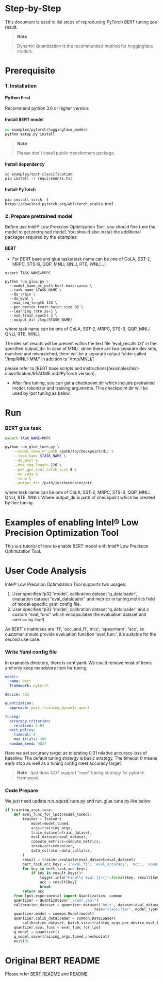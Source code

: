 Step-by-Step
============

This document is used to list steps of reproducing PyTorch BERT tuning zoo result.

> **Note**
>
> Dynamic Quantization is the recommended method for huggingface models. 

# Prerequisite

### 1. Installation

#### Python First

Recommend python 3.6 or higher version.

#### Install BERT model

```bash
cd examples/pytorch/huggingface_models
python setup.py install
```

> **Note**
>
> Please don't install public transformers package.

#### Install dependency

```shell
cd examples/test-classification
pip install -r requirements.txt
```

#### Install PyTorch
```
pip install torch -f https://download.pytorch.org/whl/torch_stable.html
```

### 2. Prepare pretrained model

Before use Intel® Low Precision Optimization Tool, you should fine tune the model to get pretrained model, You should also install the additional packages required by the examples:

#### BERT

* For BERT base and glue tasks(task name can be one of CoLA, SST-2, MRPC, STS-B, QQP, MNLI, QNLI, RTE, WNLI...)

```shell
export TASK_NAME=MRPC

python run_glue.py \
  --model_name_or_path bert-base-cased \
  --task_name $TASK_NAME \
  --do_train \
  --do_eval \
  --max_seq_length 128 \
  --per_device_train_batch_size 32 \
  --learning_rate 2e-5 \
  --num_train_epochs 3 \
  --output_dir /tmp/$TASK_NAME/
```

where task name can be one of CoLA, SST-2, MRPC, STS-B, QQP, MNLI, QNLI, RTE, WNLI.

The dev set results will be present within the text file 'eval_results.txt' in the specified output_dir. In case of MNLI, since there are two separate dev sets, matched and mismatched, there will be a separate output folder called '/tmp/MNLI-MM/' in addition to '/tmp/MNLI/'.

please refer to [BERT base scripts and instructions](examples/text-classification/README.md#PyTorch version).

* After fine tuning, you can get a checkpoint dir which include pretrained model, tokenizer and training arguments. This checkpoint dir will be used by lpot tuning as below.

# Run

### BERT glue task

```bash
export TASK_NAME=MRPC

python run_glue_tune.py \
    --model_name_or_path /path/to/checkpoint/dir \
    --task_name $TASK_NAME \
    --do_eval \
    --max_seq_length 128 \
    --per_gpu_eval_batch_size 8 \
    --no_cuda \
    --tune \
    --output_dir /path/to/checkpoint/dir
```

where task name can be one of CoLA, SST-2, MRPC, STS-B, QQP, MNLI, QNLI, RTE, WNLI.
Where output_dir is path of checkpoint which be created by fine tuning.


Examples of enabling Intel® Low Precision Optimization Tool
============================================================

This is a tutorial of how to enable BERT model with Intel® Low Precision Optimization Tool.

# User Code Analysis

Intel® Low Precision Optimization Tool supports two usages:

1. User specifies fp32 'model', calibration dataset 'q_dataloader', evaluation dataset "eval_dataloader" and metrics in tuning.metrics field of model-specific yaml config file.
2. User specifies fp32 'model', calibration dataset 'q_dataloader' and a custom "eval_func" which encapsulates the evaluation dataset and metrics by itself.

As BERT's matricses are 'f1', 'acc_and_f1', mcc', 'spearmanr', 'acc', so customer should provide evaluation function 'eval_func', it's suitable for the second use case.

### Write Yaml config file

In examples directory, there is conf.yaml. We could remove most of items and only keep mandotory item for tuning.

```yaml
model:
  name: bert
  framework: pytorch

device: cpu

quantization:
  approach: post_training_dynamic_quant

tuning:
  accuracy_criterion:
    relative: 0.01
  exit_policy:
    timeout: 0
    max_trials: 300
  random_seed: 9527
```

Here we set accuracy target as tolerating 0.01 relative accuracy loss of baseline. The default tuning strategy is basic strategy. The timeout 0 means early stop as well as a tuning config meet accuracy target.

> **Note** : lpot does NOT support "mse" tuning strategy for pytorch framework

### Code Prepare

We just need update run_squad_tune.py and run_glue_tune.py like below

```python
if training_args.tune:
    def eval_func_for_lpot(model_tuned):
        trainer = Trainer(
            model=model_tuned,
            args=training_args,
            train_dataset=train_dataset,
            eval_dataset=eval_dataset,
            compute_metrics=compute_metrics,
            tokenizer=tokenizer,
            data_collator=data_collator,
        )
        result = trainer.evaluate(eval_dataset=eval_dataset)
        bert_task_acc_keys = ['eval_f1', 'eval_accuracy', 'mcc', 'spearmanr', 'acc']
        for key in bert_task_acc_keys:
            if key in result.keys():
                logger.info("Finally Eval {}:{}".format(key, result[key]))
                acc = result[key]
                break
        return acc
    from lpot.experimental import Quantization, common
    quantizer = Quantization("./conf.yaml")
    calibration_dataset = quantizer.dataset('bert', dataset=eval_dataset,
                                         task="classifier", model_type=config.model_type)
    quantizer.model = common.Model(model)
    quantizer.calib_dataloader = common.DataLoader(
        calibration_dataset, batch_size=training_args.per_device_eval_batch_size)
    quantizer.eval_func = eval_func_for_lpot
    q_model = quantizer()
    q_model.save(training_args.tuned_checkpoint)
    exit(0)
```

# Original BERT README

Please refer [BERT README](BERT_README.md) and [README](examples/test-classification/README.md)
